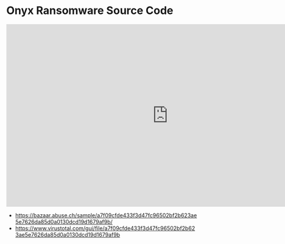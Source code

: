# Onyx Ransomware Source Code

<iframe width="848" height="480" src="https://www.youtube.com/embed/_6vzFW9mrw8" title="YouTube video player" frameborder="0" allow="accelerometer; autoplay; clipboard-write; encrypted-media; gyroscope; picture-in-picture" allowfullscreen></iframe>

* https://bazaar.abuse.ch/sample/a7f09cfde433f3d47fc96502bf2b623ae5e7626da85d0a0130dcd19d1679af9b/
* https://www.virustotal.com/gui/file/a7f09cfde433f3d47fc96502bf2b623ae5e7626da85d0a0130dcd19d1679af9b